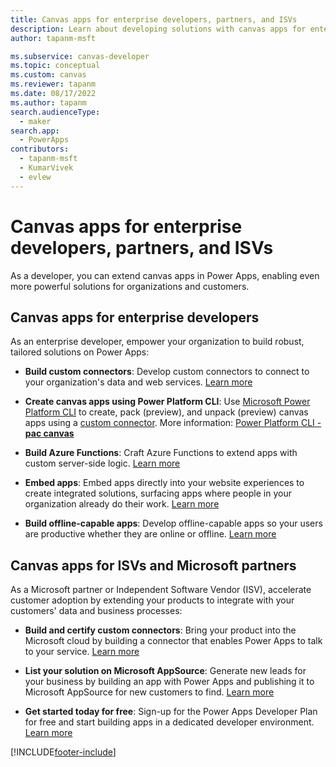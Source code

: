 ```yaml
---
title: Canvas apps for enterprise developers, partners, and ISVs
description: Learn about developing solutions with canvas apps for enterprise developers, partners, and ISVs.
author: tapanm-msft

ms.subservice: canvas-developer
ms.topic: conceptual
ms.custom: canvas
ms.reviewer: tapanm
ms.date: 08/17/2022
ms.author: tapanm
search.audienceType: 
  - maker
search.app: 
  - PowerApps
contributors:
  - tapanm-msft
  - KumarVivek
  - evlew
---
```


# Canvas apps for enterprise developers, partners, and ISVs

As a developer, you can extend canvas apps in Power Apps, enabling even more powerful solutions for organizations and customers.

## Canvas apps for enterprise developers

As an enterprise developer, empower your organization to build robust, tailored solutions on Power Apps:

- **Build custom connectors**: Develop custom connectors to connect to your organization's data and web services. [Learn more](/connectors/custom-connectors/)

- **Create canvas apps using Power Platform CLI**: Use [Microsoft Power Platform CLI](/power-platform/developer/cli/introduction) to create, pack (preview), and unpack (preview) canvas apps using a [custom connector](/connectors/custom-connectors/). More information: [Power Platform CLI - **pac canvas**](/power-platform/developer/cli/reference/canvas)

- **Build Azure Functions**: Craft Azure Functions to extend apps with custom server-side logic. [Learn more](/azure/azure-functions/app-service-export-api-to-powerapps-and-flow)

- **Embed apps**: Embed apps directly into your website experiences to create integrated solutions, surfacing apps where people in your organization already do their work. [Learn more](embed-apps-dev.md)

- **Build offline-capable apps**: Develop offline-capable apps so your users are productive whether they are online or offline. [Learn more](offline-apps.md)

## Canvas apps for ISVs and Microsoft partners

As a Microsoft partner or Independent Software Vendor (ISV), accelerate customer adoption by extending your products to integrate with your customers' data and business processes:

- **Build and certify custom connectors**: Bring your product into the Microsoft cloud by building a connector that enables Power Apps to talk to your service. [Learn more](/connectors/custom-connectors/submit-certification)

- **List your solution on Microsoft AppSource**: Generate new leads for your business by building an app with Power Apps and publishing it to Microsoft AppSource for new customers to find. [Learn more](../../developer/data-platform/publish-app-appsource.md)

- **Get started today for free**: Sign-up for the Power Apps Developer Plan for free and start building apps in a dedicated developer environment. [Learn more](../developer-plan.md)


[!INCLUDE[footer-include](../../includes/footer-banner.md)]